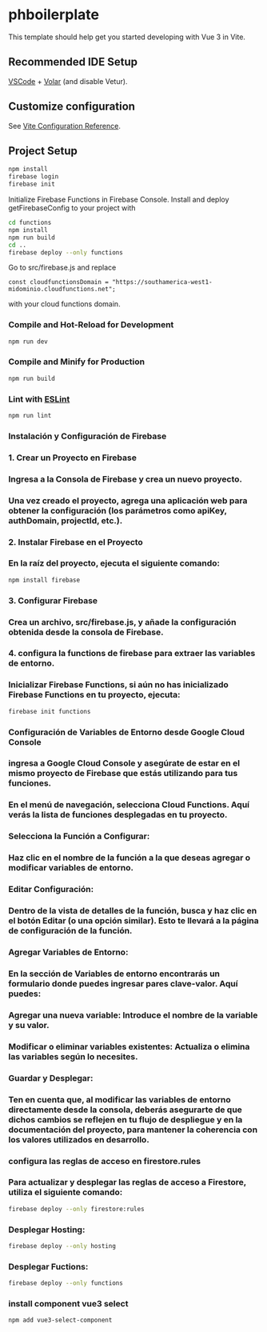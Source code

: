 # phboilerplate

This template should help get you started developing with Vue 3 in Vite.

## Recommended IDE Setup

[VSCode](https://code.visualstudio.com/) + [Volar](https://marketplace.visualstudio.com/items?itemName=Vue.volar) (and disable Vetur).

## Customize configuration

See [Vite Configuration Reference](https://vite.dev/config/).

## Project Setup

```sh
npm install
firebase login
firebase init
```

Initialize Firebase Functions in Firebase Console. Install and deploy getFirebaseConfig to your project with

```sh
cd functions
npm install
npm run build
cd ..
firebase deploy --only functions
```

Go to src/firebase.js and replace

```
const cloudfunctionsDomain = "https://southamerica-west1-midominio.cloudfunctions.net";
```

with your cloud functions domain.

### Compile and Hot-Reload for Development

```sh
npm run dev
```

### Compile and Minify for Production

```sh
npm run build
```

### Lint with [ESLint](https://eslint.org/)

```sh
npm run lint
```
### Instalación y Configuración de Firebase
### 1. Crear un Proyecto en Firebase
### Ingresa a la Consola de Firebase y crea un nuevo proyecto.
### Una vez creado el proyecto, agrega una aplicación web para obtener la configuración (los parámetros como apiKey, authDomain, projectId, etc.).
### 2. Instalar Firebase en el Proyecto
### En la raíz del proyecto, ejecuta el siguiente comando:

```sh
npm install firebase
```

### 3. Configurar Firebase
### Crea un archivo, src/firebase.js, y añade la configuración obtenida desde la consola de Firebase.

### 4. configura la functions de firebase para extraer las variables de entorno.
### Inicializar Firebase Functions, si aún no has inicializado Firebase Functions en tu proyecto, ejecuta:
```sh
firebase init functions
```
### Configuración de Variables de Entorno desde Google Cloud Console
### ingresa a Google Cloud Console y asegúrate de estar en el mismo proyecto de Firebase que estás utilizando para tus funciones.

### En el menú de navegación, selecciona Cloud Functions. Aquí verás la lista de funciones desplegadas en tu proyecto.

### Selecciona la Función a Configurar:
### Haz clic en el nombre de la función a la que deseas agregar o modificar variables de entorno.

### Editar Configuración:
### Dentro de la vista de detalles de la función, busca y haz clic en el botón Editar (o una opción similar). Esto te llevará a la página de configuración de la función.

### Agregar Variables de Entorno:
### En la sección de Variables de entorno encontrarás un formulario donde puedes ingresar pares clave-valor. Aquí puedes:

### Agregar una nueva variable: Introduce el nombre de la variable y su valor.
### Modificar o eliminar variables existentes: Actualiza o elimina las variables según lo necesites.
### Guardar y Desplegar:

### Ten en cuenta que, al modificar las variables de entorno directamente desde la consola, deberás asegurarte de que dichos cambios se reflejen en tu flujo de despliegue y en la documentación del proyecto, para mantener la coherencia con los valores utilizados en desarrollo.

### configura las reglas de acceso en firestore.rules
### Para actualizar y desplegar las reglas de acceso a Firestore, utiliza el siguiente comando:

```sh
firebase deploy --only firestore:rules
```

### Desplegar Hosting:
```sh
firebase deploy --only hosting
```
### Desplegar Fuctions:
```sh
firebase deploy --only functions
```
### install component vue3 select
```sh
npm add vue3-select-component
```